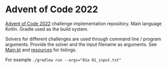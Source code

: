 # Advent of Code 2022

[Advent of Code 2022](https://adventofcode.com/2022) challenge implementation repository. Main language Kotlin. Gradle
used as the build system.

Solvers for different challenges are used through command line / program arguments. Provide the solver and the input 
filename as arguments. See [Main.kt](src/main/kotlin/Main.kt) and [resources](src/main/resources) for listings. 

For example `./gradlew run --args="01a 01_input.txt"`
